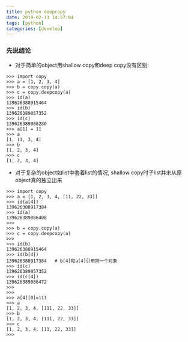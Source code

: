 ```yaml
---
title: python deepcopy
date: 2019-02-13 14:57:04
tags: [python]
categories: [develop]
---
```



### 先说结论
* 对于简单的object用shallow copy和deep copy没有区别:
```
>>> import copy
>>> a = [1, 2, 3, 4]
>>> b = copy.copy(a)
>>> c = copy.deepcopy(a)
>>> id(a)
139626388915464
>>> id(b)
139626389057352
>>> id(c)
139626389086280
>>> a[1] = 11
>>> a
[1, 11, 3, 4]
>>> b
[1, 2, 3, 4]
>>> c
[1, 2, 3, 4]
```

<!-- more -->

* 对于复杂的object如list中套着list的情况, shallow copy时子list并未从原object真的独立出来
```
>>> import copy
>>> a = [1, 2, 3, 4, [11, 22, 33]]
>>> id(a[4])
139626388917384
>>> id(a)
139626389086408
>>> 
>>> b = copy.copy(a)
>>> c = copy.deepcopy(a)
>>> 
>>> id(b)
139626388915464
>>> id(b[4])
139626388917384   # b[4]和a[4]引用同一个对象
>>> id(c)
139626389057352
>>> id(c[4])
139626389086472
>>> 
>>> 
>>> a[4][0]=111
>>> a
[1, 2, 3, 4, [111, 22, 33]]
>>> b
[1, 2, 3, 4, [111, 22, 33]]
>>> c
[1, 2, 3, 4, [11, 22, 33]]
>>> 
```

